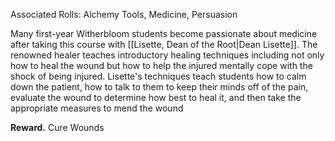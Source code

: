Associated Rolls: Alchemy Tools, Medicine, Persuasion

Many first-year Witherbloom students become passionate about medicine after taking this course with [[Lisette, Dean of the Root|Dean Lisette]]. The renowned healer teaches introductory healing techniques including not only how to heal the wound but how to help the injured mentally cope with the shock of being injured. Lisette's techniques teach students how to calm down the patient, how to talk to them to keep their minds off of the pain, evaluate the wound to determine how best to heal it, and then take the appropriate measures to mend the wound

**Reward.** Cure Wounds